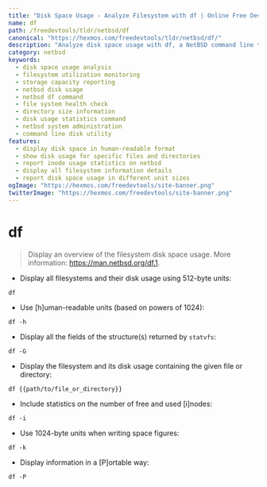 ```yaml
---
title: "Disk Space Usage - Analyze Filesystem with df | Online Free DevTools by Hexmos"
name: df
path: /freedevtools/tldr/netbsd/df
canonical: "https://hexmos.com/freedevtools/tldr/netbsd/df/"
description: "Analyze disk space usage with df, a NetBSD command line tool. Monitor filesystem utilization and storage capacity reporting. Free online tool, no registration required."
category: netbsd
keywords:
  - disk space usage analysis
  - filesystem utilization monitoring
  - storage capacity reporting
  - netbsd disk usage
  - netbsd df command
  - file system health check
  - directory size information
  - disk usage statistics command
  - netbsd system administration
  - command line disk utility
features:
  - display disk space in human-readable format
  - show disk usage for specific files and directories
  - report inode usage statistics on netbsd
  - display all filesystem information details
  - report disk space usage in different unit sizes
ogImage: "https://hexmos.com/freedevtools/site-banner.png"
twitterImage: "https://hexmos.com/freedevtools/site-banner.png"
---
```


# df

> Display an overview of the filesystem disk space usage.
> More information: <https://man.netbsd.org/df.1>.

- Display all filesystems and their disk usage using 512-byte units:

`df`

- Use [h]uman-readable units (based on powers of 1024):

`df -h`

- Display all the fields of the structure(s) returned by `statvfs`:

`df -G`

- Display the filesystem and its disk usage containing the given file or directory:

`df {{path/to/file_or_directory}}`

- Include statistics on the number of free and used [i]nodes:

`df -i`

- Use 1024-byte units when writing space figures:

`df -k`

- Display information in a [P]ortable way:

`df -P`
